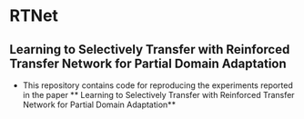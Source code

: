 # RTNet
## Learning to Selectively Transfer with Reinforced Transfer Network for Partial Domain Adaptation

* This repository contains code for reproducing the experiments reported in the paper ** Learning to Selectively Transfer with Reinforced Transfer Network for Partial Domain Adaptation**
